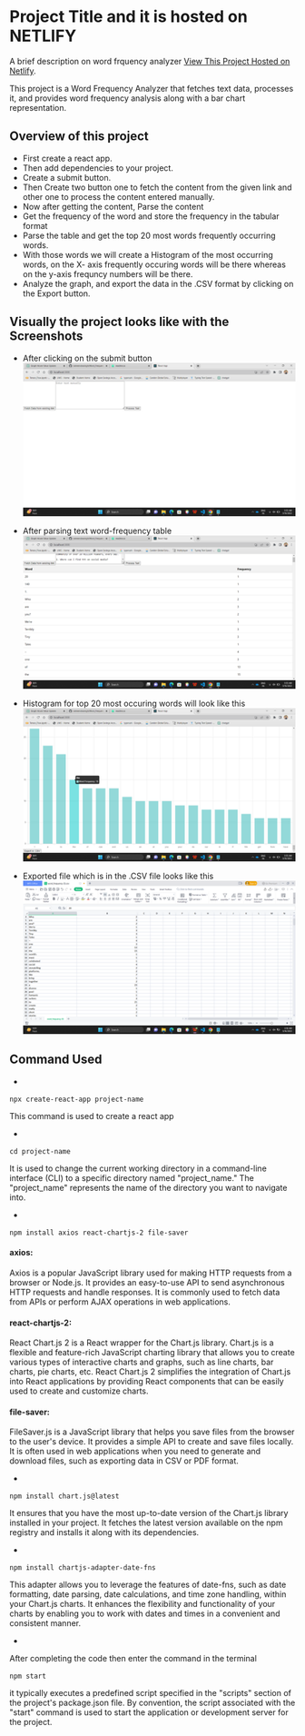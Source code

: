 # Project Title and it is hosted on NETLIFY

A brief description on word frquency analyzer [View This Project Hosted on Netlify](https://ramendra-word-frequency-analyze.netlify.app/target=”_blank”).

This project is a Word Frequency Analyzer that fetches text data, processes it, and provides word frequency analysis along with a bar chart representation.


## Overview of this project

* First create a react app.
* Then add dependencies to your project.
* Create a submit button.
* Then Create two button one to fetch the content from the given link and other one to process the content entered manually.
* Now after getting the content, Parse the content
* Get the frequency of the word and store the frequency in the tabular format
* Parse the table and get the top 20 most words frequently occurring words.
* With those words we will create a Histogram of the most occurring words, on the X- axis frequently occuring words will be there whereas on the y-axis frequncy numbers will be there.
* Analyze the graph, and export the data in the .CSV format by clicking on the Export button.

## Visually the project looks like with the Screenshots
* After clicking on the submit button
![first](https://github.com/rameendrasingh/word-frequency-analyze/blob/main/images/Screenshot%201.png?raw=true)

* After parsing text word-frequency table
![table](https://github.com/rameendrasingh/word-frequency-analyze/blob/main/images/Screenshot%202.png?raw=true)

* Histogram for top 20 most occuring words will look like this
![histogram](https://github.com/rameendrasingh/word-frequency-analyze/blob/main/images/Screenshot%203.png?raw=true)

* Exported file which is in the .CSV file looks like this
![exported](https://github.com/rameendrasingh/word-frequency-analyze/blob/main/images/Screenshot%204.png?raw=true)


## Command Used

*
```shell
npx create-react-app project-name
```
This command is used to create a react app

*
```shell
cd project-name
```
It is used to change the current working directory in a command-line interface (CLI) to a specific directory named "project_name." The "project_name" represents the name of the directory you want to navigate into.

*
```shell
npm install axios react-chartjs-2 file-saver
```

#### axios:
Axios is a popular JavaScript library used for making HTTP requests from a browser or Node.js. It provides an easy-to-use API to send asynchronous HTTP requests and handle responses. It is commonly used to fetch data from APIs or perform AJAX operations in web applications.
#### react-chartjs-2:
React Chart.js 2 is a React wrapper for the Chart.js library. Chart.js is a flexible and feature-rich JavaScript charting library that allows you to create various types of interactive charts and graphs, such as line charts, bar charts, pie charts, etc. React Chart.js 2 simplifies the integration of Chart.js into React applications by providing React components that can be easily used to create and customize charts.
#### file-saver:
FileSaver.js is a JavaScript library that helps you save files from the browser to the user's device. It provides a simple API to create and save files locally. It is often used in web applications when you need to generate and download files, such as exporting data in CSV or PDF format.

*
```shell
npm install chart.js@latest
```
It ensures that you have the most up-to-date version of the Chart.js library installed in your project. It fetches the latest version available on the npm registry and installs it along with its dependencies.

*
```shell
npm install chartjs-adapter-date-fns
```
This adapter allows you to leverage the features of date-fns, such as date formatting, date parsing, date calculations, and time zone handling, within your Chart.js charts. It enhances the flexibility and functionality of your charts by enabling you to work with dates and times in a convenient and consistent manner.

*
After completing the code then enter the command in the terminal
```shell
npm start
```
it typically executes a predefined script specified in the "scripts" section of the project's package.json file. By convention, the script associated with the "start" command is used to start the application or development server for the project.
